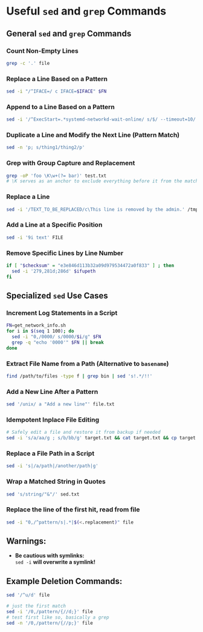 
# Useful `sed` and `grep` Commands

## General `sed` and `grep` Commands

### Count Non-Empty Lines
```bash
grep -c '.' file
```

### Replace a Line Based on a Pattern
```bash
sed -i "/^IFACE=/ c IFACE=$IFACE" $FN
```

### Append to a Line Based on a Pattern
```bash
sed -i '/^ExecStart=.*systemd-networkd-wait-online/ s/$/ --timeout=10/' $FN 
```


### Duplicate a Line and Modify the Next Line (Pattern Match)
```bash
sed -n 'p; s/thing1/thing2/p'
```

### Grep with Group Capture and Replacement
```bash
grep -oP 'foo \K\w+(?= bar)' test.txt
# \K serves as an anchor to exclude everything before it from the match
```

### Replace a Line
```bash
sed -i '/TEXT_TO_BE_REPLACED/c\This line is removed by the admin.' /tmp/foo
```

### Add a Line at a Specific Position
```bash
sed -i '9i text' FILE
```

### Remove Specific Lines by Line Number
```bash
if [ "$checksum" = "e3e846d113b32a09d979534472a0f833" ] ; then
  sed -i '279,281d;286d' $ifupeth
fi
```

## Specialized `sed` Use Cases

### Increment Log Statements in a Script
```bash
FN=get_network_info.sh
for i in $(seq 1 100); do
  sed -i "0,/0000/ s/0000/$i/g" $FN
  grep -q "echo '0000'" $FN || break
done
```

### Extract File Name from a Path (Alternative to `basename`)
```bash
find /path/to/files -type f | grep bin | sed 's!.*/!!'
```

### Add a New Line After a Pattern
```bash
sed '/unix/ a "Add a new line"' file.txt
```

### Idempotent Inplace File Editing
```bash
# Safely edit a file and restore it from backup if needed
sed -i 's/a/aa/g ; s/b/bb/g' target.txt && cat target.txt && cp target.txt.bak target.txt
```

### Replace a File Path in a Script
```bash
sed -i 's|/a/path|/another/path|g'
```

### Wrap a Matched String in Quotes
```bash
sed 's/string/"&"/' sed.txt
```

### Replace the line of the first hit, read from file 
```bash
sed -i "0,/^pattern/s|.*|$(<.replacement)" file
```

## Warnings:
- **Be cautious with symlinks:**  
  `sed -i` **will overwrite a symlink!**

## Example Deletion Commands:
```bash
sed '/^u/d' file
```

```bash
# just the first match 
sed -i '/0,/pattern/{//d;}' file
# test first like so, basically a grep
sed -n '/0,/pattern/{//p;}' file
```

